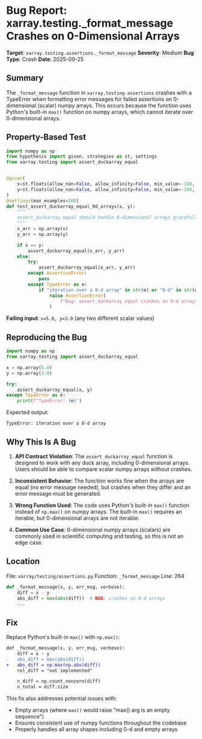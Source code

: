 # Bug Report: xarray.testing._format_message Crashes on 0-Dimensional Arrays

**Target**: `xarray.testing.assertions._format_message`
**Severity**: Medium
**Bug Type**: Crash
**Date**: 2025-09-25

## Summary

The `_format_message` function in `xarray.testing.assertions` crashes with a TypeError when formatting error messages for failed assertions on 0-dimensional (scalar) numpy arrays. This occurs because the function uses Python's built-in `max()` function on numpy arrays, which cannot iterate over 0-dimensional arrays.

## Property-Based Test

```python
import numpy as np
from hypothesis import given, strategies as st, settings
from xarray.testing import assert_duckarray_equal


@given(
    x=st.floats(allow_nan=False, allow_infinity=False, min_value=-100, max_value=100),
    y=st.floats(allow_nan=False, allow_infinity=False, min_value=-100, max_value=100)
)
@settings(max_examples=500)
def test_assert_duckarray_equal_0d_arrays(x, y):
    """
    assert_duckarray_equal should handle 0-dimensional arrays gracefully.
    """
    x_arr = np.array(x)
    y_arr = np.array(y)

    if x == y:
        assert_duckarray_equal(x_arr, y_arr)
    else:
        try:
            assert_duckarray_equal(x_arr, y_arr)
        except AssertionError:
            pass
        except TypeError as e:
            if "iteration over a 0-d array" in str(e) or "0-d" in str(e):
                raise AssertionError(
                    f"Bug: assert_duckarray_equal crashes on 0-d arrays. Error: {e}"
                )
```

**Failing input**: `x=5.0, y=3.0` (any two different scalar values)

## Reproducing the Bug

```python
import numpy as np
from xarray.testing import assert_duckarray_equal

x = np.array(5.0)
y = np.array(3.0)

try:
    assert_duckarray_equal(x, y)
except TypeError as e:
    print(f"TypeError: {e}")
```

Expected output:
```
TypeError: iteration over a 0-d array
```

## Why This Is A Bug

1. **API Contract Violation**: The `assert_duckarray_equal` function is designed to work with any duck array, including 0-dimensional arrays. Users should be able to compare scalar numpy arrays without crashes.

2. **Inconsistent Behavior**: The function works fine when the arrays are equal (no error message needed), but crashes when they differ and an error message must be generated.

3. **Wrong Function Used**: The code uses Python's built-in `max()` function instead of `np.max()` on numpy arrays. The built-in `max()` requires an iterable, but 0-dimensional arrays are not iterable.

4. **Common Use Case**: 0-dimensional numpy arrays (scalars) are commonly used in scientific computing and testing, so this is not an edge case.

## Location

File: `xarray/testing/assertions.py`
Function: `_format_message`
Line: 264

```python
def _format_message(x, y, err_msg, verbose):
    diff = x - y
    abs_diff = max(abs(diff))  # BUG: crashes on 0-d arrays
    ...
```

## Fix

Replace Python's built-in `max()` with `np.max()`:

```diff
def _format_message(x, y, err_msg, verbose):
    diff = x - y
-   abs_diff = max(abs(diff))
+   abs_diff = np.max(np.abs(diff))
    rel_diff = "not implemented"

    n_diff = np.count_nonzero(diff)
    n_total = diff.size
```

This fix also addresses potential issues with:
- Empty arrays (where `max()` would raise "max() arg is an empty sequence")
- Ensures consistent use of numpy functions throughout the codebase
- Properly handles all array shapes including 0-d and empty arrays